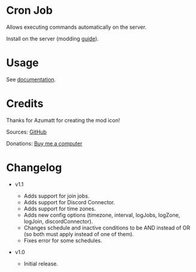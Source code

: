 # Cron Job

Allows executing commands automatically on the server.

Install on the server (modding [guide](https://youtu.be/WfvA5a5tNHo)).

# Usage

See [documentation](https://github.com/JereKuusela/valheim-cron_job/blob/main/README.md).

# Credits

Thanks for Azumatt for creating the mod icon!

Sources: [GitHub](https://github.com/JereKuusela/valheim-cron_job)

Donations: [Buy me a computer](https://www.buymeacoffee.com/jerekuusela)

# Changelog

- v1.1
	- Adds support for join jobs.
	- Adds support for Discord Connector.
	- Adds support for time zones.
	- Adds new config options (timezone, interval, logJobs, logZone, logJoin, discordConnector).
	- Changes schedule and inactive conditions to be AND instead of OR (so both must apply instead of one of them).
	- Fixes error for some schedules.

- v1.0
	- Initial release.
